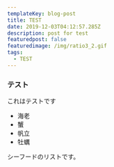 ```yaml
---
templateKey: blog-post
title: TEST
date: 2019-12-03T04:12:57.285Z
description: post for test
featuredpost: false
featuredimage: /img/ratio3_2.gif
tags:
  - TEST
---
```

### テスト

これはテストです

* 海老
* 蟹
* 帆立
* 牡蠣

シーフードのリストです。
